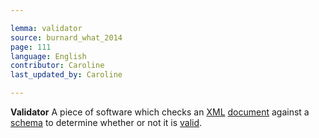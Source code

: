 ```yaml
---

lemma: validator
source: burnard_what_2014
page: 111
language: English
contributor: Caroline
last_updated_by: Caroline

---
```


**Validator**
A piece of software which checks an [XML](XML.html) [document](document.html) against a [schema](schema.html) to determine whether or not it is [valid](XMLValid.html).

